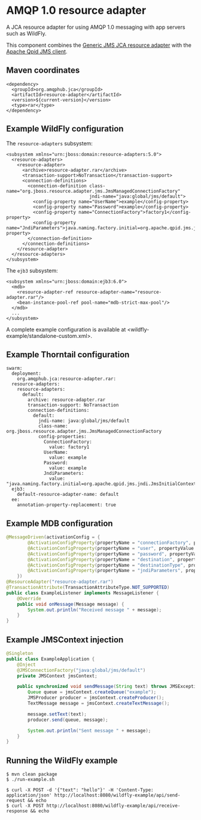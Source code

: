# AMQP 1.0 resource adapter

A JCA resource adapter for using AMQP 1.0 messaging with app servers
such as WildFly.

This component combines the
[Generic JMS JCA resource adapter](https://github.com/jms-ra/generic-jms-ra)
with the
[Apache Qpid JMS client](https://qpid.apache.org/components/jms/index.html).

## Maven coordinates

    <dependency>
      <groupId>org.amqphub.jca</groupId>
      <artifactId>resource-adapter</artifactId>
      <version>${current-version}</version>
      <type>rar</type>
    </dependency>

## Example WildFly configuration

The `resource-adapters` subsystem:

    <subsystem xmlns="urn:jboss:domain:resource-adapters:5.0">
      <resource-adapters>
        <resource-adapter>
          <archive>resource-adapter.rar</archive>
          <transaction-support>NoTransaction</transaction-support>
          <connection-definitions>
            <connection-definition class-name="org.jboss.resource.adapter.jms.JmsManagedConnectionFactory"
                                   jndi-name="java:global/jms/default">
              <config-property name="UserName">example</config-property>
              <config-property name="Password">example</config-property>
              <config-property name="ConnectionFactory">factory1</config-property>
              <config-property name="JndiParameters">java.naming.factory.initial=org.apache.qpid.jms.jndi.JmsInitialContextFactory;connectionFactory.factory1=amqp://localhost:5672</config-property>
            </connection-definition>
          </connection-definitions>
        </resource-adapter>
      </resource-adapters>
    </subsystem>

The `ejb3` subsystem:

    <subsystem xmlns="urn:jboss:domain:ejb3:6.0">
      <mdb>
        <resource-adapter-ref resource-adapter-name="resource-adapter.rar"/>
        <bean-instance-pool-ref pool-name="mdb-strict-max-pool"/>
      </mdb>
      ...
    </subsystem>

A complete example configuration is available at
<wildfly-example/standalone-custom.xml>.

## Example Thorntail configuration

    swarm:
      deployment:
        org.amqphub.jca:resource-adapter.rar:
      resource-adapters:
        resource-adapters:
          default:
            archive: resource-adapter.rar
            transaction-support: NoTransaction
            connection-definitions:
              default:
                jndi-name: java:global/jms/default
                class-name: org.jboss.resource.adapter.jms.JmsManagedConnectionFactory
                config-properties:
                  ConnectionFactory:
                    value: factory1
                  UserName:
                    value: example
                  Password:
                    value: example
                  JndiParameters:
                    value: "java.naming.factory.initial=org.apache.qpid.jms.jndi.JmsInitialContextFactory;connectionFactory.factory1=amqp://${env.MESSAGING_SERVICE_HOST:localhost}:${env.MESSAGING_SERVICE_PORT:5672}"
      ejb3:
        default-resource-adapter-name: default
      ee:
        annotation-property-replacement: true

## Example MDB configuration

```java
@MessageDriven(activationConfig = {
        @ActivationConfigProperty(propertyName = "connectionFactory", propertyValue = "factory1"),
        @ActivationConfigProperty(propertyName = "user", propertyValue = "example"),
        @ActivationConfigProperty(propertyName = "password", propertyValue = "example"),
        @ActivationConfigProperty(propertyName = "destination", propertyValue = "queue1"),
        @ActivationConfigProperty(propertyName = "destinationType", propertyValue = "javax.jms.Queue"),
        @ActivationConfigProperty(propertyName = "jndiParameters", propertyValue = "java.naming.factory.initial=org.apache.qpid.jms.jndi.JmsInitialContextFactory;connectionFactory.factory1=amqp://localhost:5672;queue.queue1=example"),
    })
@ResourceAdapter("resource-adapter.rar")
@TransactionAttribute(TransactionAttributeType.NOT_SUPPORTED)
public class ExampleListener implements MessageListener {
    @Override
    public void onMessage(Message message) {
        System.out.println("Received message " + message);
    }
}
```

## Example JMSContext injection

```java
@Singleton
public class ExampleApplication {
    @Inject
    @JMSConnectionFactory("java:global/jms/default")
    private JMSContext jmsContext;

    public synchronized void sendMessage(String text) throws JMSException {
        Queue queue = jmsContext.createQueue("example");
        JMSProducer producer = jmsContext.createProducer();
        TextMessage message = jmsContext.createTextMessage();

        message.setText(text);
        producer.send(queue, message);

        System.out.println("Sent message " + message);
    }
}
```

## Running the WildFly example

    $ mvn clean package
    $ ./run-example.sh

    $ curl -X POST -d '{"text": "hello"}' -H 'Content-Type: application/json' http://localhost:8080/wildfly-example/api/send-request && echo
    $ curl -X POST http://localhost:8080/wildfly-example/api/receive-response && echo


<!-- # AMQP 1.0 resource adapter - Thorntail example -->

<!-- 1. Start an AMQP 1.0 server on localhost and port 5672.  If your -->
<!--    server does not create queues on demand, use the tools for your -->
<!--    server to create queues called `example/requests` and -->
<!--    `example/responses`. -->

<!-- 2. Build and run the example code. -->

<!--         $ mvn thorntail:run -->

<!-- 3. In another shell, use `curl` to send text to the `send-request` endpoint. -->

<!--         $ curl -X POST -d '{"text": "hello"}' -H 'Content-Type: application/json' http://localhost:8080/api/send-request -->
<!--         ID:4a63adc0-547c-4881-bc3e-3c8eb7007648:2:1:1-1 -->

<!-- 4. Use `curl` again to get the response from the `receive-response` endpoint. -->

<!--         $ curl -X POST http://localhost:8080/api/receive-response -->
<!--         ID:4a63adc0-547c-4881-bc3e-3c8eb7007648:2:1:1-1: HELLO -->
